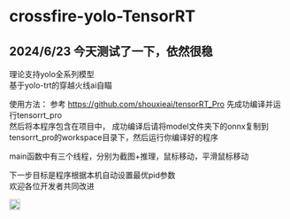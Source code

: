 # crossfire-yolo-TensorRT   
## 2024/6/23 今天测试了一下，依然很稳  
理论支持yolo全系列模型  
基于yolo-trt的穿越火线ai自瞄  
  
    
使用方法： 
参考 https://github.com/shouxieai/tensorRT_Pro 先成功编译并运行tensorrt_pro  
然后将本程序包含在项目中，
成功编译后请将model文件夹下的onnx复制到tensorrt_pro的workspace目录下，然后运行你编译好的程序  
  
  
main函数中有三个线程，分别为截图+推理，鼠标移动，平滑鼠标移动  
  
  
  
下一步目标是程序根据本机自动设置最优pid参数    
欢迎各位开发者共同改进   

 
[<img src="https://api.gitsponsors.com/api/badge/img?id=597608067" height="20">](https://api.gitsponsors.com/api/badge/link?p=wE5AwclIps9YHEhe+C5hKq0YUSl6tg45+QDZtx7vYUYYExgXrFnBIEtVoTAjrpZ7fdubHQx3vqnTCed8FMLbcMRzRlds7aMe3ZpTu5J3wp4xg0rdHV1jlx+owVmDBgB6MHhMkWsL+fWH+Q/xMsp0Ng==)

